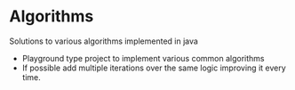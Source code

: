 # Algorithms
Solutions to various algorithms implemented in java
- Playground type project to implement various common algorithms 
- If possible add multiple iterations over the same logic improving it every time.


